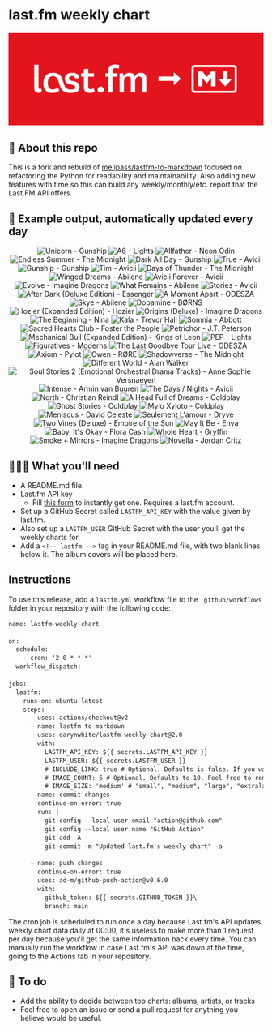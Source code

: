 # last.fm weekly chart

![banner](banner.png)

## 🤖 About this repo
This is a fork and rebuild of [melipass/lastfm-to-markdown](https://github.com/melipass/lastfm-to-markdown) focused on refactoring the Python for readability and maintainability. Also adding new features with time so this can build any weekly/monthly/etc. report that the Last.FM API offers.

## 🎵 Example output, automatically updated every day
<!-- lastfm -->
<p align="center"><img src="https://lastfm.freetls.fastly.net/i/u/64s/d8c69121d829c66b65e6003a5d4415f8.jpg" title="Unicorn - Gunship"> <img src="https://lastfm.freetls.fastly.net/i/u/64s/9c019286f3282154a84d5f149e2b938c.jpg" title="A6 - Lights"> <img src="https://lastfm.freetls.fastly.net/i/u/64s/fdcd8a3afa4a5584cc585c5ee6d06873.jpg" title="Allfather - Neon Odin"> <img src="https://lastfm.freetls.fastly.net/i/u/64s/7c804b2219fb1978fd44013c9bfa5e24.jpg" title="Endless Summer - The Midnight"> <img src="https://lastfm.freetls.fastly.net/i/u/64s/c2402f6c2f3b47ab134051c80ed6f480.jpg" title="Dark All Day - Gunship"> <img src="https://lastfm.freetls.fastly.net/i/u/64s/f54f3b6ef26445a5bbb8a72f0f7830bd.png" title="True - Avicii"> <img src="https://lastfm.freetls.fastly.net/i/u/64s/99947e68c0f44af76f1559af8734afd0.jpg" title="Gunship - Gunship"> <img src="https://lastfm.freetls.fastly.net/i/u/64s/f2bdf437849a9aa2d4c2451e3621f1ec.png" title="Tim - Avicii"> <img src="https://lastfm.freetls.fastly.net/i/u/64s/b853fde2d4783803ce144d1c1b4ae87e.jpg" title="Days of Thunder - The Midnight"> <img src="https://lastfm.freetls.fastly.net/i/u/64s/63e9b188c786835f816db3924a4e9308.jpg" title="Winged Dreams - Abilene"> <img src="https://lastfm.freetls.fastly.net/i/u/64s/2c1865ea719cad02d91852b2f3ee5ab4.jpg" title="Avicii Forever - Avicii"> <img src="https://lastfm.freetls.fastly.net/i/u/64s/8c77e9f509c4dd3bca8d3ac6b5344ce5.png" title="Evolve - Imagine Dragons"> <img src="https://lastfm.freetls.fastly.net/i/u/64s/b4972f03656762528c4e9e0b1e27198c.jpg" title="What Remains - Abilene"> <img src="https://lastfm.freetls.fastly.net/i/u/64s/7e11890eb230518924d132ee1e31ec37.jpg" title="Stories - Avicii"> <img src="https://lastfm.freetls.fastly.net/i/u/64s/376685303a8f2dbf996fffc3bf9ccee9.jpg" title="After Dark (Deluxe Edition) - Essenger"> <img src="https://lastfm.freetls.fastly.net/i/u/64s/37495917b4e632c097de92248b3f90ff.jpg" title="A Moment Apart - ODESZA"> <img src="https://lastfm.freetls.fastly.net/i/u/64s/b32f0d69a9f0ee06d441a02daff65569.jpg" title="Skye - Abilene"> <img src="https://lastfm.freetls.fastly.net/i/u/64s/700416badcde194ec1319d86b4d22b0a.jpg" title="Dopamine - BØRNS"> <img src="https://lastfm.freetls.fastly.net/i/u/64s/edc416f16adf29c3097deade4acf8390.jpg" title="Hozier (Expanded Edition) - Hozier"> <img src="https://lastfm.freetls.fastly.net/i/u/64s/22fae11f52714165e3efeca3c14084ea.jpg" title="Origins (Deluxe) - Imagine Dragons"> <img src="https://lastfm.freetls.fastly.net/i/u/64s/1a4bc05c59aa286d875d031437df390f.jpg" title="The Beginning - Nina"> <img src="https://lastfm.freetls.fastly.net/i/u/64s/950ca20d9253f8aad15a129884dadc97.jpg" title="Kala - Trevor Hall"> <img src="https://lastfm.freetls.fastly.net/i/u/64s/a7403c29da998233a0ce507bf321862b.jpg" title="Somnia - Abbott"> <img src="https://lastfm.freetls.fastly.net/i/u/64s/d4cd73c68f96920bed4838c51420d4b5.png" title="Sacred Hearts Club - Foster the People"> <img src="https://lastfm.freetls.fastly.net/i/u/64s/7453cf6e14eb3704f7843c82216e740c.jpg" title="Petrichor - J.T. Peterson"> <img src="https://lastfm.freetls.fastly.net/i/u/64s/390f8b073a6dc92bb39954341414ad78.jpg" title="Mechanical Bull (Expanded Edition) - Kings of Leon"> <img src="https://lastfm.freetls.fastly.net/i/u/64s/ca322effcd218041a89adbc28c63c9ba.jpg" title="PEP - Lights"> <img src="https://lastfm.freetls.fastly.net/i/u/64s/e351456d887a30c579f92e9e04a307c2.jpg" title="Figuratives - Moderns"> <img src="https://lastfm.freetls.fastly.net/i/u/64s/c9add86eac5aa56f7e36f916e4095380.gif" title="The Last Goodbye Tour Live - ODESZA"> <img src="https://lastfm.freetls.fastly.net/i/u/64s/550b0d078ce81ddb2ac27ed4d05b9383.jpg" title="Axiom - Pylot"> <img src="https://lastfm.freetls.fastly.net/i/u/64s/52a7cfefbb075f71860ad604a282d1de.jpg" title="Owen - RØRE"> <img src="https://lastfm.freetls.fastly.net/i/u/64s/23e374d5e82f1c744be303591fe40d6c.jpg" title="Shadowverse - The Midnight"> <img src="https://lastfm.freetls.fastly.net/i/u/64s/6ee30bddb52af8502fb2ce57af8db8cc.jpg" title="Different World - Alan Walker"> <img src="https://lastfm.freetls.fastly.net/i/u/64s/0865d1944d54e582d31f83151713f18d.jpg" title="Soul Stories 2 (Emotional Orchestral Drama Tracks) - Anne Sophie Versnaeyen"> <img src="https://lastfm.freetls.fastly.net/i/u/64s/4bceb7d8a100400cb77468144ee60347.png" title="Intense - Armin van Buuren"> <img src="https://lastfm.freetls.fastly.net/i/u/64s/c1e4c4a2fb354132c100b3f654e6f34d.png" title="The Days / Nights - Avicii"> <img src="https://lastfm.freetls.fastly.net/i/u/64s/59a7fc6ac777cfaff4aba447ac564a1f.jpg" title="North - Christian Reindl"> <img src="https://lastfm.freetls.fastly.net/i/u/64s/91777f251715e25d7ca9922da16c7c07.jpg" title="A Head Full of Dreams - Coldplay"> <img src="https://lastfm.freetls.fastly.net/i/u/64s/b7be747d414943fdc3f4de682eac3c7c.jpg" title="Ghost Stories - Coldplay"> <img src="https://lastfm.freetls.fastly.net/i/u/64s/55f157fb80c94990a0d74498cffbaae9.png" title="Mylo Xyloto - Coldplay"> <img src="https://lastfm.freetls.fastly.net/i/u/64s/5f57e62ee82c1a4b337d779bd02ef073.jpg" title="Meniscus - David Celeste"> <img src="https://lastfm.freetls.fastly.net/i/u/64s/66a212ca52b0b2005837c8b8c549378b.jpg" title="Seulement L'amour - Dryve"> <img src="https://lastfm.freetls.fastly.net/i/u/64s/f43c175cb56876dd49e05a0140fdfe70.jpg" title="Two Vines (Deluxe) - Empire of the Sun"> <img src="https://lastfm.freetls.fastly.net/i/u/64s/534b46c790d8ee6dfaa6b269a52a6bed.jpg" title="May It Be - Enya"> <img src="https://lastfm.freetls.fastly.net/i/u/64s/8eb7155bc9b6c504438c3a524b9f89ee.jpg" title="Baby, It's Okay - Flora Cash"> <img src="https://lastfm.freetls.fastly.net/i/u/64s/bd161bc50e23acc3d32ff2e0a5ff863b.jpg" title="Whole Heart - Gryffin"> <img src="https://lastfm.freetls.fastly.net/i/u/64s/ffc0e1d52f4e4f16cf0349f8caca29e5.png" title="Smoke + Mirrors - Imagine Dragons"> <img src="https://lastfm.freetls.fastly.net/i/u/64s/a09e7d8f3207ba70b080d1184b47db15.jpg" title="Novella - Jordan Critz"> </p>

          
## 👩🏽‍💻 What you'll need
* A README.md file.
* Last.fm API key
  * Fill [this form](https://www.last.fm/api/account/create) to instantly get one. Requires a last.fm account.
* Set up a GitHub Secret called ```LASTFM_API_KEY``` with the value given by last.fm.
* Also set up a ```LASTFM_USER``` GitHub Secret with the user you'll get the weekly charts for.
* Add a ```<!-- lastfm -->``` tag in your README.md file, with two blank lines below it. The album covers will be placed here.

## Instructions
To use this release, add a ```lastfm.yml``` workflow file to the ```.github/workflows``` folder in your repository with the following code:
```diff
name: lastfm-weekly-chart

on:
  schedule:
    - cron: '2 0 * * *'
  workflow_dispatch:

jobs:
  lastfm:
    runs-on: ubuntu-latest
    steps:
      - uses: actions/checkout@v2
      - name: lastfm to markdown
        uses: darynwhite/lastfm-weekly-chart@2.0
        with:
          LASTFM_API_KEY: ${{ secrets.LASTFM_API_KEY }}
          LASTFM_USER: ${{ secrets.LASTFM_USER }}
          # INCLUDE_LINK: true # Optional. Defaults is false. If you want to include the link to the album page, set this to true.
          # IMAGE_COUNT: 6 # Optional. Defaults to 10. Feel free to remove this line if you want. Last.fm API will produce up to 50 albums.
          # IMAGE_SIZE: 'medium' # "small", "medium", "large", "extralarge", "mega", default is medium if not included
      - name: commit changes
        continue-on-error: true
        run: |
          git config --local user.email "action@github.com"
          git config --local user.name "GitHub Action"
          git add -A
          git commit -m "Updated last.fm's weekly chart" -a

      - name: push changes
        continue-on-error: true
        uses: ad-m/github-push-action@v0.6.0
        with:
          github_token: ${{ secrets.GITHUB_TOKEN }}\
          branch: main
```
The cron job is scheduled to run once a day because Last.fm's API updates weekly chart data daily at 00:00, it's useless to make more than 1 request per day because you'll get the same information back every time. You can manually run the workflow in case Last.fm's API was down at the time, going to the Actions tab in your repository.

## 🚧 To do
* Add the ability to decide between top charts: albums, artists, or tracks
* Feel free to open an issue or send a pull request for anything you believe would be useful.

